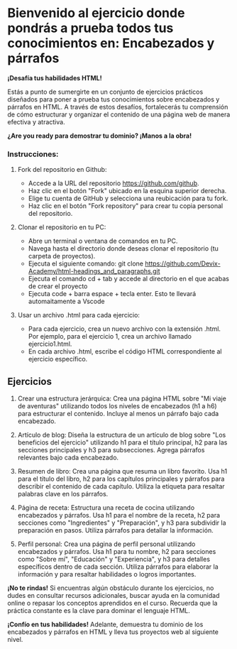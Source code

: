 # Bienvenido al ejercicio donde pondrás a prueba todos tus conocimientos en: Encabezados y párrafos

**¡Desafía tus habilidades HTML!**

Estás a punto de sumergirte en un conjunto de ejercicios prácticos diseñados para poner a prueba tus conocimientos sobre encabezados y párrafos en HTML. A través de estos desafíos, fortalecerás tu comprensión de cómo estructurar y organizar el contenido de una página web de manera efectiva y atractiva.

**¿Are you ready para demostrar tu dominio? ¡Manos a la obra!**

### Instrucciones:
1. Fork del repositorio en Github:

    * Accede a la URL del repositorio https://github.com/github.
    * Haz clic en el botón "Fork" ubicado en la esquina superior derecha.
    * Elige tu cuenta de GitHub y selecciona una reubicación para tu fork.
    * Haz clic en el botón "Fork repository" para crear tu copia personal del repositorio.

2. Clonar el repositorio en tu PC:

    * Abre un terminal o ventana de comandos en tu PC.
    * Navega hasta el directorio donde deseas clonar el repositorio (tu carpeta de proyectos).
    * Ejecuta el siguiente comando: git clone https://github.com/Devix-Academy/html-headings_and_paragraphs.git
    * Ejecuta el comando cd + tab y accede al directorio en el que acabas de crear el proyecto
    * Ejecuta code + barra espace + tecla enter. Esto te llevará automaitamente a Vscode
    

3. Usar un archivo .html para cada ejercicio:


    * Para cada ejercicio, crea un nuevo archivo con la extensión .html. Por ejemplo, para el ejercicio 1, crea un archivo llamado ejercicio1.html.
    * En cada archivo .html, escribe el código HTML correspondiente al ejercicio específico.


## Ejercicios
1. Crear una estructura jerárquica: Crea una página HTML sobre "Mi viaje de aventuras" utilizando todos los niveles de encabezados (h1 a h6) para estructurar el contenido. Incluye al menos un párrafo bajo cada encabezado.

2. Artículo de blog: Diseña la estructura de un artículo de blog sobre "Los beneficios del ejercicio" utilizando h1 para el título principal, h2 para las secciones principales y h3 para subsecciones. Agrega párrafos relevantes bajo cada encabezado.

3. Resumen de libro: Crea una página que resuma un libro favorito. Usa h1 para el título del libro, h2 para los capítulos principales y párrafos para describir el contenido de cada capítulo. Utiliza la etiqueta <span> para resaltar palabras clave en los párrafos.

4. Página de receta: Estructura una receta de cocina utilizando encabezados y párrafos. Usa h1 para el nombre de la receta, h2 para secciones como "Ingredientes" y "Preparación", y h3 para subdividir la preparación en pasos. Utiliza párrafos para detallar la información.

5. Perfil personal:
Crea una página de perfil personal utilizando encabezados y párrafos. Usa h1 para tu nombre, h2 para secciones como "Sobre mí", "Educación" y "Experiencia", y h3 para detalles específicos dentro de cada sección. Utiliza párrafos para elaborar la información y <span> para resaltar habilidades o logros importantes.

**¡No te rindas!** Si encuentras algún obstáculo durante los ejercicios, no dudes en consultar recursos adicionales, buscar ayuda en la comunidad online o repasar los conceptos aprendidos en el curso. Recuerda que la práctica constante es la clave para dominar el lenguaje HTML.

**¡Confío en tus habilidades!** Adelante, demuestra tu dominio de los encabezados y párrafos en HTML y lleva tus proyectos web al siguiente nivel.
